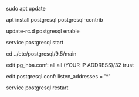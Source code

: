 sudo apt update

apt install postgresql postgresql-contrib

update-rc.d postgresql enable

service postgresql start

cd ../etc/postgresql/9.5/main

edit pg_hba.conf:   all  all  (YOUR IP ADDRESS)/32   trust

edit postgresql.conf: listen_addresses = '*' 

service postgresql restart
